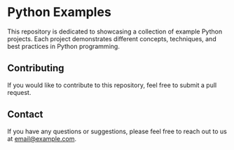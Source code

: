 # Python Examples

This repository is dedicated to showcasing a collection of example Python projects. Each project demonstrates different concepts, techniques, and best practices in Python programming.

## Contributing

If you would like to contribute to this repository, feel free to submit a pull request.

## Contact

If you have any questions or suggestions, please feel free to reach out to us at [email@example.com](mailto:email@example.com).
